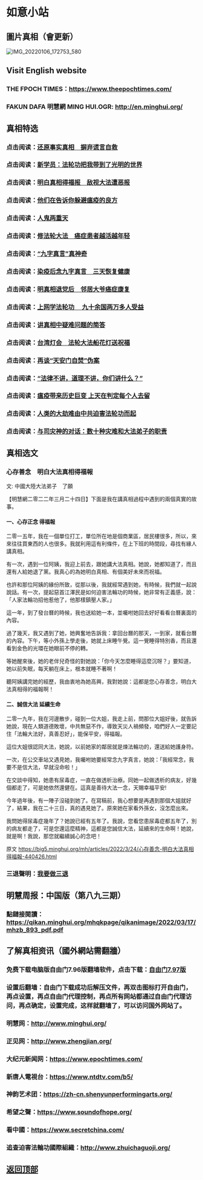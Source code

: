 # 如意小站

## 圖片真相（會更新）

![IMG_20220106_172753_580](https://user-images.githubusercontent.com/79625284/159666630-d78e7565-0144-4586-8f2f-e360e40cdfb3.jpg)

## Visit English website

### THE FPOCH TIMES：https://www.theepochtimes.com/

### FAKUN DAFA 明慧網 MING HUI.OGR: http://en.minghui.org/

## 真相特选

### 点击阅读：[还原事实真相　摒弃谎言自救](https://github.com/pinhe91/phflgyz/tree/main)

### 点击阅读：[新学员：法轮功把我带到了光明的世界](https://github.com/pinhe91/flggwgm/tree/main)

### 点击阅读：[明白真相得福报　敌视大法遭恶报](https://github.com/pinhe91/mzxdjd/tree/main)

### 点击阅读：[他们在告诉你躲避瘟疫的良方](https://github.com/pinhe91/bwylf/tree/main)

### 点击阅读：[人鬼两重天](https://github.com/pinhe91/xdfcs/tree/main)

### 点击阅读：[修法轮大法　癌症患者越活越年轻](https://github.com/pinhe91/xdfh/tree/main)

### 点击阅读：[“九字真言”真神奇](https://github.com/pinhe91/njzzyh/tree/main)

### 点击阅读：[染疫后念九字真言　三天恢复健康](https://github.com/pinhe91/rynjzzyh/tree/main)

### 点击阅读：[明真相退党后　邻居大爷癌症康复](https://github.com/pinhe91/stbpa/tree/main)

### 点击阅读：[上网学法轮功 　九十余国两万多人受益](https://github.com/pinhe91/jcxw5/tree/main)

### 点击阅读：[讲真相中疑难问题的简答](https://github.com/pinhe91/jcxw3/tree/main)

### 点击阅读：[台湾灯会　法轮大法船花灯送祝福](https://github.com/pinhe91/dfhcjsr/tree/main) 

### 点击阅读：[再谈“天安门自焚”伪案](https://github.com/pinhe91/whjm/tree/main)

### 点击阅读：[“法律不讲，道理不讲，你们讲什么？”](https://github.com/pinhe91/jlxe/tree/main)

### 点击阅读：[瘟疫带来历史巨变 上天在判定每个人去留](https://github.com/pinhe91/jcxw2/blob/main/README.md)

### 点击阅读：[人类的大劫难由中共迫害法轮功而起](https://github.com/pinhe91/jcxw4/tree/main) 

### 点击阅读：[与司灾神的对话：数十种灾难和大法弟子的职责](https://github.com/pinhe91/jcxw1/tree/main) 

## 真相选文

### 心存善念　明白大法真相得福報

文: 中國大陸大法弟子　了願 

【明慧網二零二二年三月二十四日】下面是我在講真相過程中遇到的兩個真實的故事。

#### 一、心存正念 得福報

二零一五年，我在一個單位打工，單位所在地是個商業區，居民樓很多，所以，來來往往買東西的人也很多。我就利用這有利條件，在上下班的時間段，尋找有緣人講真相。

有一次，遇到一位阿姨，我迎上前去，跟她講大法真相。她說，她都知道了，而且還有人給她退了黨。我真心的為她明白真相、有個美好未來而祝福。

也許和那位阿姨的緣份所致，從那以後，我就經常遇到她，有時候，我們就一起說說話。有一次，提起惡首江澤民是如何迫害法輪功的時候，她非常有正義感，說：「人家法輪功招他惹他了，他那樣鎮壓人家。」

這一年，到了發台曆的時候，我也送給她一本，並囑咐她回去好好看看台曆裏面的內容。

過了幾天，我又遇到了她，她興奮地告訴我：拿回台曆的那天，一到家，就看台曆的內容。下午，等小外孫上學走後，她就上床睡午覺。這一覺睡得特別香，而且還看到金色的光環在她眼前不停的轉。

等她醒來後，她的老伴兒奇怪的對她說：「你今天怎麼睡得這麼沉呀？」要知道，她以前失眠，每天躺在床上，根本就睡不著啊！

聽阿姨講完她的經歷，我由衷地為她高興，我對她說：這都是您心存善念，明白大法真相得的福報啊！

#### 二、誠信大法 延續生命

二零一九年，我在河邊散步，碰到一位大姐，我走上前，問那位大姐好後，就告訴她說，現在人類道德敗壞，中共無惡不作，導致天災人禍頻發，咱們好人一定要記住「法輪大法好，真善忍好」，能保平安，得福報。

這位大姐很認同大法，她說，以前她家的鄰居就是煉法輪功的，還送給她護身符。

一次，在公交車站又遇見她，我囑咐她要經常念九字真言，她說：「我經常念，我要不是信大法，早就沒命啦！」

在交談中得知，她患有尿毒症，一直在做透析治療。同她一起做透析的病友，好幾個都走了，可是她依然還健在。這真是善待大法一念，天賜幸福平安!

今年過年後，有一陣子沒碰到她了。在寫稿前，我心想要是再遇到那個大姐就好了，結果，我在二十三日，真的遇見她了。原來她在家看外孫女，沒怎麼出來。

我問她得尿毒症幾年了？她說已經有五年了。我說，您看您患尿毒症都五年了，別的病友都走了，可是您還這麼精神，這都是您誠信大法，延續來的生命啊！她說，就是啊！我說，那您就繼續誠心的念吧！

原文 https://big5.minghui.org/mh/articles/2022/3/24/心存善念-明白大法真相得福報-440426.html

### 三退聲明：[我要做三退](https://tuidang.epochtimes.com/)

## 明慧周报：中国版（第八九三期）

### 點鏈接閱讀：https://qikan.minghui.org/mhqkpage/qikanimage/2022/03/17/mhzb_893_pdf.pdf

## 了解真相资讯（國外網站需翻牆）

### 免费下载电脑版自由门7.96版翻墙软件，点击下载：[自由门7.97版](https://github.com/pinhe91/tuiguang/files/6839679/fg797r.zip)

### 设置后翻墙：自由门下载成功后解压文件，再双击图标打开自由门，再点设置，再点自由门代理控制，再点所有网站都通过自由门代理访问，再点确定，设置完成，这样就翻墙了，可以访问国外网站了。

### 明慧网：http://www.minghui.org/

### 正见网：http://www.zhengjian.org/

### 大纪元新闻网：https://www.epochtimes.com/

### 新唐人電視台：https://www.ntdtv.com/b5/

### 神韵艺术团：https://zh-cn.shenyunperformingarts.org/

### 希望之聲：https://www.soundofhope.org/

### 看中國：https://www.secretchina.com/

### 追查迫害法輪功國際組織：http://www.zhuichaguoji.org/

## [返回顶部](https://git.io/Js3EY)
